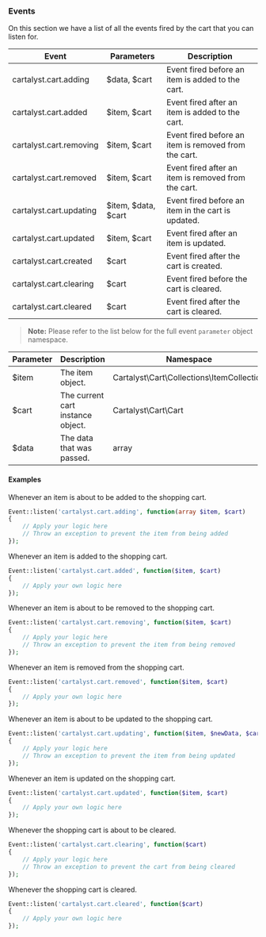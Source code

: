 ### Events

On this section we have a list of all the events fired by the cart that you can listen for.

Event                   | Parameters          | Description
----------------------- | ------------------- | --------------------------------
cartalyst.cart.adding   | $data, $cart        | Event fired before an item is added to the cart.
cartalyst.cart.added    | $item, $cart        | Event fired after an item is added to the cart.
cartalyst.cart.removing | $item, $cart        | Event fired before an item is removed from the cart.
cartalyst.cart.removed  | $item, $cart        | Event fired after an item is removed from the cart.
cartalyst.cart.updating | $item, $data, $cart | Event fired before an item in the cart is updated.
cartalyst.cart.updated  | $item, $cart        | Event fired after an item is updated.
cartalyst.cart.created  | $cart               | Event fired after the cart is created.
cartalyst.cart.clearing | $cart               | Event fired before the cart is cleared.
cartalyst.cart.cleared  | $cart               | Event fired after the cart is cleared.

> **Note:** Please refer to the list below for the full event `parameter` object namespace.

Parameter | Description                       | Namespace
--------- | --------------------------------- | --------------------------------
$item     | The item object.                  | Cartalyst\Cart\Collections\ItemCollection
$cart     | The current cart instance object. | Cartalyst\Cart\Cart
$data     | The data that was passed.         | array

#### Examples

Whenever an item is about to be added to the shopping cart.

```php
Event::listen('cartalyst.cart.adding', function(array $item, $cart)
{
	// Apply your logic here
	// Throw an exception to prevent the item from being added
});
```

Whenever an item is added to the shopping cart.

```php
Event::listen('cartalyst.cart.added', function($item, $cart)
{
	// Apply your own logic here
});
```

Whenever an item is about to be removed to the shopping cart.

```php
Event::listen('cartalyst.cart.removing', function($item, $cart)
{
	// Apply your logic here
	// Throw an exception to prevent the item from being removed
});
```

Whenever an item is removed from the shopping cart.

```php
Event::listen('cartalyst.cart.removed', function($item, $cart)
{
	// Apply your own logic here
});
```

Whenever an item is about to be updated to the shopping cart.

```php
Event::listen('cartalyst.cart.updating', function($item, $newData, $cart)
{
	// Apply your logic here
	// Throw an exception to prevent the item from being updated
});
```

Whenever an item is updated on the shopping cart.

```php
Event::listen('cartalyst.cart.updated', function($item, $cart)
{
	// Apply your own logic here
});
```

Whenever the shopping cart is about to be cleared.

```php
Event::listen('cartalyst.cart.clearing', function($cart)
{
	// Apply your logic here
	// Throw an exception to prevent the cart from being cleared
});
```

Whenever the shopping cart is cleared.

```php
Event::listen('cartalyst.cart.cleared', function($cart)
{
	// Apply your own logic here
});
```
